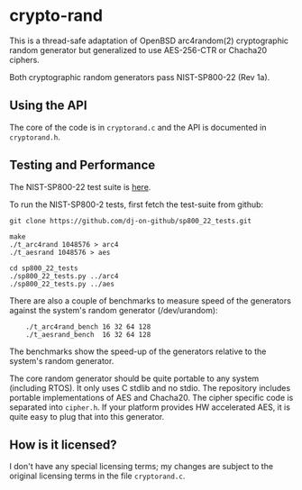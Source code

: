 # crypto-rand
This is a thread-safe adaptation of OpenBSD arc4random(2)
cryptographic random generator but generalized to use
AES-256-CTR or Chacha20 ciphers.

Both cryptographic random generators pass NIST-SP800-22 (Rev 1a).

## Using the API
The core of the code is in `cryptorand.c` and the API is documented
in `cryptorand.h`.

## Testing and Performance
The NIST-SP800-22 test suite is [here](https://github.com/dj-on-github/sp800_22_tests.git).

To run the NIST-SP800-2 tests, first fetch the test-suite from
github:

    git clone https://github.com/dj-on-github/sp800_22_tests.git

    make
    ./t_arc4rand 1048576 > arc4
    ./t_aesrand 1048576 > aes

    cd sp800_22_tests
    ./sp800_22_tests.py ../arc4
    ./sp800_22_tests.py ../aes


There are also a couple of benchmarks to measure speed of the
generators against the system's random generator (/dev/urandom):


        ./t_arc4rand_bench 16 32 64 128
        ./t_aesrand_bench  16 32 64 128

The benchmarks show the speed-up of the generators relative to the
system's random generator.

The core random generator should be quite portable to any system
(including RTOS). It only uses C stdlib and no stdio. The repository
includes portable implementations of AES and Chacha20. The cipher
specific code is separated into `cipher.h`. If your platform
provides HW accelerated AES, it is quite easy to plug that into this
generator.


## How is it licensed?
I don't have any special licensing terms; my changes are subject to
the original licensing terms in the file `cryptorand.c`.

